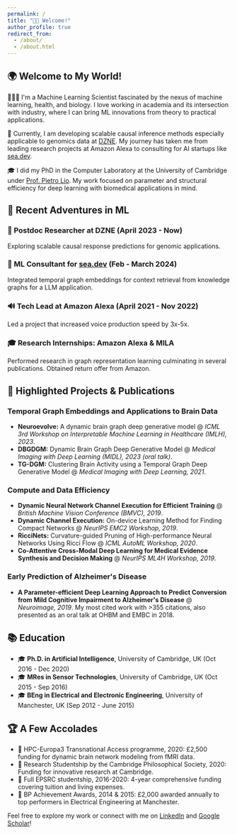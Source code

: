 ```yaml
---
permalink: /
title: "👋🏼 Welcome!"
author_profile: true
redirect_from: 
  - /about/
  - /about.html
---
```

## 🌍 Welcome to My World!

👨🏻‍🔬 I'm a Machine Learning Scientist fascinated by the nexus of machine learning, health, and biology. I love working in academia and its intersection with industry, where I can bring ML innovations from theory to practical applications.

🧬 Currently, I am developing scalable causal inference methods especially applicable to genomics data at [DZNE](https://www.dzne.de/en/research/research-areas/population-health-sciences/forschungsgruppen/mukherjee/research-areasfocus/). My journey has taken me from leading research projects at Amazon Alexa to consulting for AI startups like [sea.dev](https://www.sea.dev/).

🎓 I did my PhD in the Computer Laboratory at the University of Cambridge under [Prof. Pietro Lio](https://caraml-group.github.io/author/pietro-lio/). My work focused on parameter and structural efficiency for deep learning with biomedical applications in mind.



## 🚀 Recent Adventures in ML
### 🧬 Postdoc Researcher at DZNE (April 2023 - Now)
Exploring scalable causal response predictions for genomic applications.

### 🤖 ML Consultant for [sea.dev](https://www.sea.dev/) (Feb - March 2024)
Integrated temporal graph embeddings for context retrieval from knowledge graphs for a LLM application.

### 🔊 Tech Lead at Amazon Alexa (April 2021 - Nov 2022)
Led a project that increased voice production speed by 3x-5x.

### 🎓 Research Internships: Amazon Alexa & MILA
Performed research in graph representation learning culminating in several publications. Obtained return offer from Amazon. 

## 🌟 Highlighted Projects & Publications
### Temporal Graph Embeddings and Applications to Brain Data
- **Neuroevolve:** A dynamic brain graph deep generative model @ _ICML 3rd Workshop on Interpretable Machine Learning in Healthcare (IMLH), 2023_.
- **DBGDGM:** Dynamic Brain Graph Deep Generative Model @ _Medical Imaging with Deep Learning (MIDL), 2023 (oral talk)_.
- **TG-DGM:** Clustering Brain Activity using a Temporal Graph Deep Generative Model @ _Medical Imaging with Deep Learning, 2021_.

### Compute and Data Efficiency
- **Dynamic Neural Network Channel Execution for Efficient Training** @ _British Machine Vision Conference (BMVC), 2019_.
- **Dynamic Channel Execution:** On-device Learning Method for Finding Compact Networks @ _NeurIPS EMC2 Workshop, 2019_.
- **RicciNets:** Curvature-guided Pruning of High-performance Neural Networks Using Ricci Flow @ _ICML AutoML Workshop, 2020_.
- **Co-Attentive Cross-Modal Deep Learning for Medical Evidence Synthesis and Decision Making** @ _NeurIPS ML4H Workshop, 2019_.

### Early Prediction of Alzheimer's Disease
- **A Parameter-efficient Deep Learning Approach to Predict Conversion from Mild Cognitive Impairment to Alzheimer's Disease** @ _Neuroimage, 2019_. My most cited work with >355 citations, also presented as an oral talk at OHBM and EMBC in 2018.

## 📚 Education
- 🎓 **Ph.D. in Artificial Intelligence**, University of Cambridge, UK (Oct 2016 - Dec 2020)
- 🎓 **MRes in Sensor Technologies**, University of Cambridge, UK (Oct 2015 - Sep 2016)
- 🎓 **BEng in Electrical and Electronic Engineering**, University of Manchester, UK (Sep 2012 - June 2015)

## 🏆 A Few Accolades
- 🌟 HPC-Europa3 Transnational Access programme, 2020: £2,500 funding for dynamic brain network modeling from fMRI data.
- 🌟 Research Studentship by the Cambridge Philosophical Society, 2020: Funding for innovative research at Cambridge.
- 🌟 Full EPSRC studentship, 2016-2020: 4-year comprehensive funding covering tuition and living expenses.
- 🌟 BP Achievement Awards, 2014 & 2015: £2,000 awarded annually to top performers in Electrical Engineering at Manchester.

Feel free to explore my work or connect with me on [LinkedIn](https://www.linkedin.com/in/simeon-spasov/) and [Google Scholar](https://scholar.google.com/citations?hl=en&user=u53tjOsAAAAJ)! 
